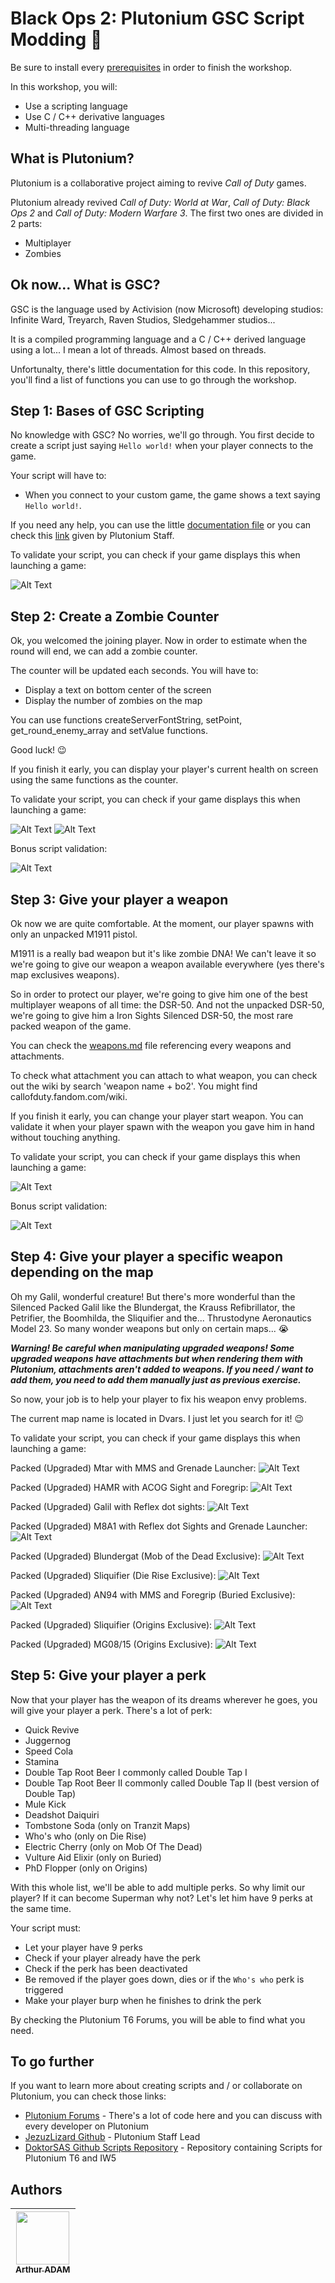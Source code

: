 # Black Ops 2: Plutonium GSC Script Modding :scroll:

Be sure to install every [prerequisites](./SETUP.md) in order to finish the workshop.

In this workshop, you will:

- Use a scripting language
- Use C / C++ derivative languages
- Multi-threading language

## What is Plutonium?

Plutonium is a collaborative project aiming to revive *Call of Duty* games.

Plutonium already revived *Call of Duty: World at War*, *Call of Duty: Black Ops 2* and *Call of Duty: Modern Warfare 3*. The first two ones are divided in 2 parts:

- Multiplayer
- Zombies

## Ok now... What is GSC?

GSC is the language used by Activision (now Microsoft) developing studios: Infinite Ward, Treyarch, Raven Studios, Sledgehammer studios...

It is a compiled programming language and a C / C++ derived language using a lot... I mean a lot of threads. Almost based on threads.

Unfortunalty, there's little documentation for this code. In this repository, you'll find a list of functions you can use to go through the workshop.

## Step 1: Bases of GSC Scripting

No knowledge with GSC? No worries, we'll go through. You first decide to create a script just saying `Hello world!` when your player connects to the game.

Your script will have to:

- When you connect to your custom game, the game shows a text saying `Hello world!`.

If you need any help, you can use the little [documentation file](./DOC.md) or you can check this [link](https://plutonium.pw/docs/modding/loading-mods/) given by Plutonium Staff.

To validate your script, you can check if your game displays this when launching a game:

![Alt Text](./screenshots/FirstScriptValid.png)

## Step 2: Create a Zombie Counter

Ok, you welcomed the joining player. Now in order to estimate when the round will end, we can add a zombie counter.

The counter will be updated each seconds. You will have to:

- Display a text on bottom center of the screen
- Display the number of zombies on the map

You can use functions createServerFontString, setPoint, get_round_enemy_array and setValue functions.

Good luck! :wink:

If you finish it early, you can display your player's current health on screen using the same functions as the counter.

To validate your script, you can check if your game displays this when launching a game:

![Alt Text](./screenshots/SecondScriptValid1.png)
![Alt Text](./screenshots/SecondScriptValid2.png)

Bonus script validation:

![Alt Text](./screenshots/SecondScriptBonusValid.png)

## Step 3: Give your player a weapon

Ok now we are quite comfortable. At the moment, our player spawns with only an unpacked M1911 pistol.

M1911 is a really bad weapon but it's like zombie DNA! We can't leave it so we're going to give our weapon a weapon available everywhere (yes there's map exclusives weapons).

So in order to protect our player, we're going to give him one of the best multiplayer weapons of all time: the DSR-50. And not the unpacked DSR-50, we're going to give him a Iron Sights Silenced DSR-50, the most rare packed weapon of the game.

You can check the [weapons.md](./weapons.md) file referencing every weapons and attachments.

To check what attachment you can attach to what weapon, you can check out the wiki by search 'weapon name + bo2'. You might find callofduty.fandom.com/wiki.

If you finish it early, you can change your player start weapon. You can validate it when your player spawn with the weapon you gave him in hand without touching anything.

To validate your script, you can check if your game displays this when launching a game:

![Alt Text](./screenshots/ThridScriptValid.png)

Bonus script validation:

![Alt Text](./screenshots/ThridScriptBonusValid.png)

## Step 4: Give your player a specific weapon depending on the map

Oh my Galil, wonderful creature! But there's more wonderful than the Silenced Packed Galil like the Blundergat, the Krauss Refibrillator, the Petrifier, the Boomhilda, the Sliquifier and the... Thrustodyne Aeronautics Model 23. So many wonder weapons but only on certain maps... :sob:

***Warning! Be careful when manipulating upgraded weapons! Some upgraded weapons have attachments but when rendering them with Plutonium, attachments aren't added to weapons. If you need / want to add them, you need to add them manually just as previous exercise.***

So now, your job is to help your player to fix his weapon envy problems.

The current map name is located in Dvars. I just let you search for it! :wink:

To validate your script, you can check if your game displays this when launching a game:

Packed (Upgraded) Mtar with MMS and Grenade Launcher:
![Alt Text](./screenshots/MtarExample.png)

Packed (Upgraded) HAMR with ACOG Sight and Foregrip:
![Alt Text](./screenshots/HamrExample.png)

Packed (Upgraded) Galil with Reflex dot sights:
![Alt Text](./screenshots/GalilExample.png)

Packed (Upgraded) M8A1 with Reflex dot Sights and Grenade Launcher:
![Alt Text](./screenshots/M8A1Example.png)

Packed (Upgraded) Blundergat (Mob of the Dead Exclusive):
![Alt Text](./screenshots/BlundergatExample.png)

Packed (Upgraded) Sliquifier (Die Rise Exclusive):
![Alt Text](./screenshots/SliquifierExample.png)

Packed (Upgraded) AN94 with MMS and Foregrip (Buried Exclusive):
![Alt Text](./screenshots/AN94Example.png)

Packed (Upgraded) Sliquifier (Origins Exclusive):
![Alt Text](./screenshots/C96Example.png)

Packed (Upgraded) MG08/15 (Origins Exclusive):
![Alt Text](./screenshots/MG08Example.png)

## Step 5: Give your player a perk

Now that your player has the weapon of its dreams wherever he goes, you will give your player a perk. There's a lot of perk:

- Quick Revive
- Juggernog
- Speed Cola
- Stamina
- Double Tap Root Beer I commonly called Double Tap I
- Double Tap Root Beer II commonly called Double Tap II (best version of Double Tap)
- Mule Kick
- Deadshot Daiquiri
- Tombstone Soda (only on Tranzit Maps)
- Who's who (only on Die Rise)
- Electric Cherry (only on Mob Of The Dead)
- Vulture Aid Elixir (only on Buried)
- PhD Flopper (only on Origins)

With this whole list, we'll be able to add multiple perks. So why limit our player? If it can become Superman why not? Let's let him have 9 perks at the same time.

Your script must:

- Let your player have 9 perks
- Check if your player already have the perk
- Check if the perk has been deactivated
- Be removed if the player goes down, dies or if the `Who's who` perk is triggered
- Make your player burp when he finishes to drink the perk

By checking the Plutonium T6 Forums, you will be able to find what you need.

## To go further

If you want to learn more about creating scripts and / or collaborate on Plutonium, you can check those links:

- [Plutonium Forums](https://forum.plutonium.pw/) - There's a lot of code here and you can discuss with every developer on Plutonium
- [JezuzLizard Github](https://github.com/JezuzLizard) - Plutonium Staff Lead
- [DoktorSAS Github Scripts Repository](https://github.com/DoktorSAS/GSC) - Repository containing Scripts for Plutonium T6 and IW5

## Authors

| [<img src="https://github.com/0Nom4D.png?size=85" width=85><br><sub>Arthur ADAM</sub>](https://github.com/0Nom4D) |
| :---: |
